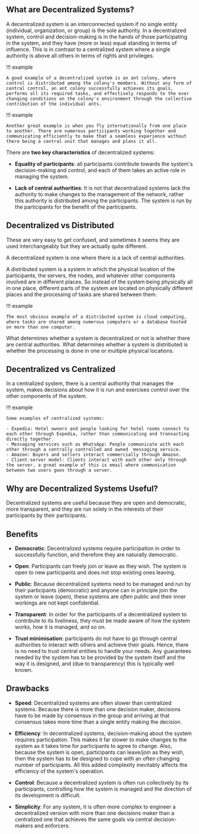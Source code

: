 ## What are Decentralized Systems?

A decentralized system is an interconnected system if no single entity (individual, organization, or group) is the sole authority. In a decentralized system, control and decision-making is in the hands of those participating in the system, and they have (more or less) equal standing in terms of influence. This is in contrast to a centralized system where a single authority is above all others in terms of rights and privileges.

!!! example

    A good example of a decentralized system is an ant colony, where control is distributed among the colony's members. Without any form of central control, an ant colony successfully achieves its goals, performs all its required tasks, and effectively responds to the ever changing conditions on the colony's environment through the collective contribution of the individual ants. 

!!! example 

    Another great example is when you fly internationally from one place to another. There are numerous participants working together and communicating efficiently to make that a seamless experience without there being a central unit that manages and plans it all.

There are **two key characteristics** of decentralized systems:

* **Equality of participants**: all participants contribute towards the system's decision-making and control, and each of them takes an active role in managing the system.

* **Lack of central authorities**: It is not that decentralized systems lack the authority to make changes to the management of the network, rather this authority is distributed among the participants. The system is run by the participants for the benefit of the participants.

## Decentralized vs Distributed

These are very easy to get confused, and sometimes it seems they are used interchangeably but they are actually quite different.

A decentralized system is one where there is a lack of central authorities.

A distributed system is a system in which the physical location of the participants, the servers, the nodes, and whatever other components involved are in different places. So instead of the system being physically all in one place, different parts of the system are located on physically different places and the processing of tasks are shared between them.

!!! example

    The most obvious example of a distributed system is cloud computing, where tasks are shared among numerous computers or a database hosted on more than one computer.

What determines whether a system is decentralized or not is whether there are central authorities. What determines whether a system is distributed is whether the processing is done in one or multiple physical locations.

## Decentralized vs Centralized

In a centralized system, there is a central authority that manages the system, makes decisions about how it is run and exercises control over the other components of the system. 

!!! example

    Some examples of centralized systems:

    - Expedia: Hotel owners and people looking for hotel rooms connect to each other through Expedia, rather than communicating and transacting directly together.
    - Messaging services such as WhatsApp: People communicate with each other through a centrally controlled and owned  messaging service.
    - Amazon: Buyers and sellers interact commercially through Amazon.
    - Client-server model: Clients interact with each other only through the server, a great example of this is email where communication between two users goes through a server.  

## Why are Decentralized Systems Useful?

Decentralized systems are useful because they are open and democratic, more transparent, and they are run solely in the interests of their participants by their participants.  

## Benefits

* **Democratic**: Decentralized systems require participation in order to successfully function, and therefore they are naturally democratic.

* **Open**: Participants can freely join or leave as they wish. The system is open to new participants and does not stop existing ones leaving.

* **Public**: Because decentralized systems need to be managed and run by their participants (democratic) and anyone can in principle join the system or leave (open), these systems are _often_ public and their inner workings are not kept confidential.

* **Transparent**: In order for the participants of a decentralized system to contribute to its liveliness, they must be made aware of how the system works, how it is managed, and so on. 

* **Trust minimisation**: participants do not have to go through central authorities to interact with others and achieve their goals. Hence, there is no need to trust central entities to handle your needs. Any guarantees needed by the system has to be provided by the system itself and the way it is designed, and (due to transparency) this is typically well known.

## Drawbacks

* **Speed**: Decentralized systems are often slower than centralized systems. Because there is more than one decision maker, decisions have to be made by consensus in the group and arriving at that consensus takes more time than a single entity making the decision. 

* **Efficiency**: In decentralized systems, decision-making about the system requires participation. This makes it far slower to make changes to the system as it takes time for participants to agree to change. Also, because the system is open, participants can leave/join as they wish, then the system has to be designed to cope with an often changing number of participants. All this added complexity inevitably affects the efficiency of the system's operation.

* **Control**: Because a decentralized system is often run collectively by its participants, controlling how the system is managed and the direction of its development is difficult.

* **Simplicity**: For any system, it is often more complex to engineer a decentralized version with more than one decisions maker than a centralized one that achieves the same goals via central decision-makers and enforcers.
